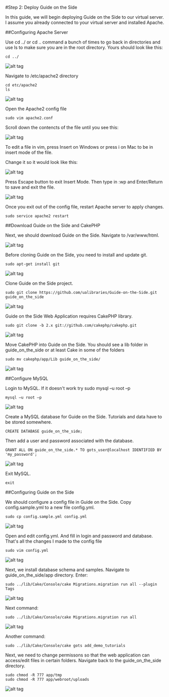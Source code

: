 #Step 2: Deploy Guide on the Side

In this guide, we will begin deploying Guide on the Side to our virtual server. I assume you already connected to your virtual server and installed Apache. 

##Configuring Apache Server

Use cd ../ or cd .. command a bunch of times to go back in directories and use ls to make sure you are in the root directory. Yours should look like this:

```
cd ../
```


![alt tag](https://github.com/TonyMeiDeveloper/GuideOnTheSide/blob/master/GuidePictures/apache1.png)


Navigate to /etc/apache2 directory

```
cd etc/apache2
ls
```


![alt tag](https://github.com/TonyMeiDeveloper/GuideOnTheSide/blob/master/GuidePictures/apache2.png)


Open the Apache2 config file

```
sudo vim apache2.conf
```

Scroll down the contencts of the file until you see this:


![alt tag](https://github.com/TonyMeiDeveloper/GuideOnTheSide/blob/master/GuidePictures/apache3.png)


To edit a file in vim, press Insert on Windows or press i on Mac to be in insert mode of the file.

Change it so it would look like this:


![alt tag](https://github.com/TonyMeiDeveloper/GuideOnTheSide/blob/master/GuidePictures/apache4.png)


Press Escape button to exit Insert Mode. Then type in :wp and Enter/Return to save and exit the file. 


![alt tag](https://github.com/TonyMeiDeveloper/GuideOnTheSide/blob/master/GuidePictures/apache5.png)


Once you exit out of the config file, restart Apache server to apply changes.
```
sudo service apache2 restart
```

##Download Guide on the Side and CakePHP

Next, we should download Guide on the Side. Navigate to /var/www/html.


![alt tag](https://github.com/TonyMeiDeveloper/GuideOnTheSide/blob/master/GuidePictures/gos1.png)


Before cloning Guide on the Side, you need to install and update git.
```
sudo apt-get install git
```


![alt tag](https://github.com/TonyMeiDeveloper/GuideOnTheSide/blob/master/GuidePictures/gos2.png)


Clone Guide on the Side project. 
```
sudo git clone https://github.com/ualibraries/Guide-on-the-Side.git guide_on_the_side
```


![alt tag](https://github.com/TonyMeiDeveloper/GuideOnTheSide/blob/master/GuidePictures/gos3.png)


Guide on the Side Web Application requires CakePHP library. 
```
sudo git clone -b 2.x git://github.com/cakephp/cakephp.git 
```


![alt tag](https://github.com/TonyMeiDeveloper/GuideOnTheSide/blob/master/GuidePictures/gos4.png)


Move CakePHP into Guide on the Side. You should see a lib folder in guide_on_the_side or at least Cake in some of the folders
```
sudo mv cakephp/app/Lib guide_on_the_side/
```


![alt tag](https://github.com/TonyMeiDeveloper/GuideOnTheSide/blob/master/GuidePictures/gos5.png)


##Configure MySQL

Login to MySQL. If it doesn't work try sudo mysql –u root –p

```
mysql –u root –p
```

![alt tag](https://github.com/TonyMeiDeveloper/GuideOnTheSide/blob/master/GuidePictures/gos6.png)


Create a MySQL database for Guide on the Side. Tutorials and data have to be stored somewhere. 
```
CREATE DATABASE guide_on_the_side;
```
Then add a user and password associated with the database. 
```
GRANT ALL ON guide_on_the_side.* TO gots_user@localhost IDENTIFIED BY 'my_password';
```

![alt tag](https://github.com/TonyMeiDeveloper/GuideOnTheSide/blob/master/GuidePictures/gos7.png)


Exit MySQL. 
```
exit
```


##Configuring Guide on the Side

We should configure a config file in Guide on the Side. Copy config.sample.yml to a new file config.yml.
```
sudo cp config.sample.yml config.yml 
```


![alt tag](https://github.com/TonyMeiDeveloper/GuideOnTheSide/blob/master/GuidePictures/gos8.png)


Open and edit config.yml. And fill in login and password and database. That's all the changes I made to the config file
```
sudo vim config.yml
```


![alt tag](https://github.com/TonyMeiDeveloper/GuideOnTheSide/blob/master/GuidePictures/gos9.png)


Next, we install database schema and samples. Navigate to guide_on_the_side/app directory. Enter:
```
sudo ../lib/Cake/Console/cake Migrations.migration run all --plugin Tags
```

![alt tag](https://github.com/TonyMeiDeveloper/GuideOnTheSide/blob/master/GuidePictures/gos10.png)

Next command:
```
sudo ../lib/Cake/Console/cake Migrations.migration run all
```


![alt tag](https://github.com/TonyMeiDeveloper/GuideOnTheSide/blob/master/GuidePictures/gos11.png)

Another command:
```
sudo ../lib/Cake/Console/cake gots add_demo_tutorials
```

Next, we need to change permissons so that the web application can access/edit files in certain folders. Navigate back to the guide_on_the_side directory.
```
sudo chmod -R 777 app/tmp
sudo chmod -R 777 app/webroot/uploads
```

![alt tag](https://github.com/TonyMeiDeveloper/GuideOnTheSide/blob/master/GuidePictures/gos12.png)






